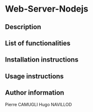 # Web-Server-Nodejs

## Description

## List of functionalities

## Installation instructions

## Usage instructions

## Author information
Pierre CAMUGLI
Hugo NAVILLOD

